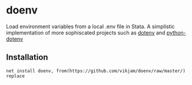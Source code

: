 # doenv
Load environment variables from a local .env file in Stata. A simplistic implementation of more sophiscated projects such as [dotenv](https://github.com/bkeepers/dotenv) and [python-dotenv](https://github.com/bkeepers/dotenv)

## Installation
```{stata}
net install doenv, from(https://github.com/vikjam/doenv/raw/master/) replace
```
